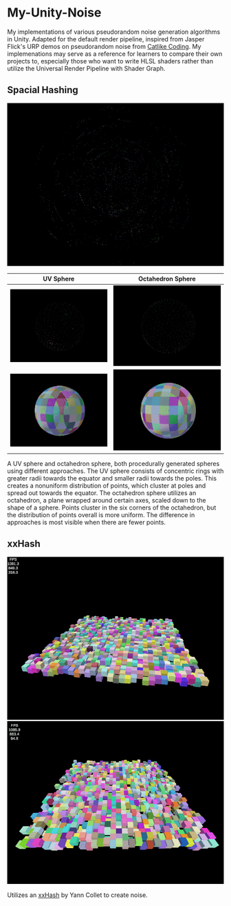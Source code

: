 # My-Unity-Noise
My implementations of various pseudorandom noise generation algorithms in Unity. Adapted for the default render pipeline, inspired from Jasper Flick's URP demos on pseudorandom noise from <a href="https://catlikecoding.com/">Catlike Coding</a>. My implemenations may serve as a reference for learners to compare their own projects to, especially those who want to write HLSL shaders rather than utilize the Universal Render Pipeline with Shader Graph.

## Spacial Hashing

<img src="screenshots/Unity_HashSpace.gif">

| UV Sphere | Octahedron Sphere |
| :---: | :---: |
| <img src="screenshots/Unity_UVSphere1.gif"> | <img src="screenshots/Unity_OctoSphere1.gif"> |
| <img src="screenshots/Unity_UVSphere2.gif"> | <img src="screenshots/Unity_OctoSphere2.gif"> |

A UV sphere and octahedron sphere, both procedurally generated spheres using different approaches. The UV sphere consists of concentric rings with greater radii towards the equator and smaller radii towards the poles. This creates a nonuniform distribution of points, which cluster at poles and spread out towards the equator. The octahedron sphere utilizes an octahedron, a plane wrapped around certain axes, scaled down to the shape of a sphere. Points cluster in the six corners of the octahedron, but the distribution of points overall is more uniform. The difference in approaches is most visible when there are fewer points.

## xxHash
<img src="screenshots/Unity_HashRotator.gif">
<img src="screenshots/Unity_xxHash.gif">

Utilizes an <a href="https://github.com/Cyan4973/xxHash/blob/dev/doc/xxhash_spec.md">xxHash</a> by Yann Collet to create noise. 
